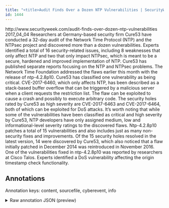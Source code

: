 ```yaml
---
title: "<title>Audit Finds Over a Dozen NTP Vulnerabilities | SecurityWeek.Com</title>"
id: 1444
---
```


<title>Audit Finds Over a Dozen NTP Vulnerabilities | SecurityWeek.Com</title>
<source> http://www.securityweek.com/audit-finds-over-dozen-ntp-vulnerabilities </source>
<date> 2017_04_04 </date>
<text>
Researchers at Germany-based security firm Cure53 have conducted a 32-day audit of the Network Time Protocol (NTP) and the NTPsec project and discovered more than a dozen vulnerabilities.
Experts identified a total of 16 security-related issues, including 8 weaknesses that only affect NTP and two that only impact NTPsec, which is meant to be a secure, hardened and improved implementation of NTP.
Cure53 has published separate reports focusing on the NTP and NTPsec problems.
The Network Time Foundation addressed the flaws earlier this month with the release of ntp-4.2.8p10.
Cure53 has classified one vulnerability as being critical.
CVE-2017-6460, which only affects NTP, has been described as a stack-based buffer overflow that can be triggered by a malicious server when a client requests the restriction list.
The flaw can be exploited to cause a crash and possibly to execute arbitrary code.
The security holes rated by Cure53 as high severity are CVE-2017-6463 and CVE-2017-6464, both of which can be exploited for DoS attacks.
It’s worth noting that while some of the vulnerabilities have been classified as critical and high severity by Cure53, NTP developers have only assigned medium, low and informational-level severity ratings to the discovered flaws.
Ntp-4.2.8p10 patches a total of 15 vulnerabilities and also includes just as many non-security fixes and improvements.
Of the 15 security holes resolved in the latest version, 14 were discovered by Cure53, which also noticed that a flaw initially patched in December 2014 was reintroduced in November 2016.
One of the vulnerabilities fixed in ntp-4.2.8p10 was reported by researchers at Cisco Talos.
Experts identified a DoS vulnerability affecting the origin timestamp check functionality.
</text>



## Annotations

Annotation keys: content, sourcefile, cyberevent, info

<details>
<summary>Raw annotation JSON (preview)</summary>

```json
{
  "content": "Researchers at Germany-based security firm Cure53 have conducted a 32-day audit of the Network Time Protocol (NTP) and the NTPsec project and discovered more than a dozen vulnerabilities. Experts identified a total of 16 security-related issues, including 8 weaknesses that only affect NTP and two that only impact NTPsec, which is meant to be a secure, hardened and improved implementation of NTP. Cure53 has published separate reports focusing on the NTP and NTPsec problems. The Network Time Foundation addressed the flaws earlier this month with the release of ntp-4.2.8p10. Cure53 has classified one vulnerability as being critical. CVE-2017-6460, which only affects NTP, has been described as a stack-based buffer overflow that can be triggered by a malicious server when a client requests the restriction list. The flaw can be exploited to cause a crash and possibly to execute arbitrary code. The security holes rated by Cure53 as high severity are CVE-2017-6463 and CVE-2017-6464, both of which can be exploited for DoS attacks. It\u2019s worth noting that while some of the vulnerabilities have been classified as critical and high severity by Cure53, NTP developers have only assigned medium, low and informational-level severity ratings to the discovered flaws. Ntp-4.2.8p10 patches a total of 15 vulnerabilities and also includes just as many non-security fixes and improvements. Of the 15 security holes resolved in the latest version, 14 were discovered by Cure53, which also noticed that a flaw initially patched in December 2014 was reintroduced in November 2016. One of the vulnerabilities fixed in ntp-4.2.8p10 was reported by researchers at Cisco Talos. Experts identified a DoS vulnerability affecting the origin timestamp check functionality",
  "sourcefile": "1444.txt",
  "cyberevent": {
    "hopper": [
      {
        "index": 0,
        "relation": "Same",
        "events": [
          {
            "index": "E2",
            "type": "Vulnerability-related",
            "realis": "Actual",
            "nugget": {
              "startOffset": 196,
              "index": "T6",
              "endOffset": 206,
              "text": "identified"
            },
            "argument": [
              {
                "index": "T8",
                "text": "16 security-related issues",
                "endOffset": 244,
                "role": {
                  "type": "Vulnerability"
                },
                "startOffset": 218,
                "type": "Vulnerability"
              },
              {
                "index": "T7",
                "text": "Experts",
                "endOffset": 195,
                "role": {
                  "type": "Discoverer"
                },
                "startOffset": 188,
                "type": "Person"
              }
            ],
            "subtype": "DiscoverVulnerability"
          },
          {
            "index": "E3",
            "type": "Vulnerability-related",
            "realis": "Actual",
            "nugget": {
              "startOffset": 279,
              "index": "T10",
              "endOffset": 285,
              "text": "affect"
            },
            "argument": [
              {
                "index": "T11",
                "external_reference": {
                  "dbpediaURI": "http://dbpedia.org/resource/Network_Time_Protocol"
                },
                "endOffset": 289,
                "role": {
                  "type": "Vulnerable_System"
                },
                "text": "NTP",
                "startOffset": 286,
                "type": "System"
              },
              {
                "index": "T9",
                "text": "8 weaknesses",
                "endOffset": 268,
                "role": {
                  "type": "Vulnerability"
                },
                "startOffset": 256,
                "type": "Vulnerability"
              }
            ],
            "subtype": "DiscoverVulner
```
</details>
